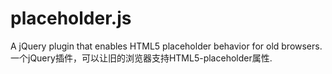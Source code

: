 # placeholder.js
A jQuery plugin that enables HTML5 placeholder behavior for old browsers. <br>
一个jQuery插件，可以让旧的浏览器支持HTML5-placeholder属性.

